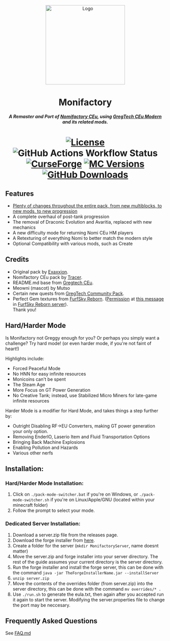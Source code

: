 <p align="center"><img src="https://github.com/ThePansmith/Monifactory/assets/70342772/4ac1d5e7-0610-4f44-bfed-b3b2022eecc0" height="250" alt="Logo"></p>
<h1 align="center">Monifactory</h1>
<p align="center"><b><i>A Remaster and Port of <a href="https://github.com/Nomi-CEu/Nomi-CEu"> Nomifactory CEu</a>, using <a href="https://github.com/GregTechCEu/GregTech-Modern"> GregTech CEu Modern</a> and its related mods.</i></b></p>
<h1 align="center">
    <a href="https://github.com/ThePansmith/Monifactory/blob/main/LICENSE.md"><img src="https://img.shields.io/github/license/Nomi-CEu/Nomi-CEu?style=for-the-badge&logo=github" alt="License"></a>
    <img src="https://img.shields.io/github/actions/workflow/status/ThePansmith/Monifactory/build_pr.yml?branch=main&style=for-the-badge&label=Dev%20Build" alt="GitHub Actions Workflow Status">
    <!-- <a href="https://discord.com/invite/zwQzqP8b6q"><img src="https://img.shields.io/discord/927050775073534012?style=for-the-badge&logo=discord&color=5865F2&labelColor=grey&label=+" alt="Discord"></a> -->
    <br>
    <a href="https://www.curseforge.com/minecraft/modpacks/Monifactory"><img src="https://cf.way2muchnoise.eu/monifactory.svg?badge_style=for_the_badge" alt="CurseForge"></a>
    <a href="https://www.curseforge.com/minecraft/modpacks/Monifactory"><img src="https://cf.way2muchnoise.eu/versions/For%20MC_Monifactory_all.svg?badge_style=for_the_badge" alt="MC Versions"></a>
    <a href="https://github.com/ThePansmith/Monifactory/releases"><img src="https://img.shields.io/github/downloads/ThePansmith/Monifactory/total?style=for-the-badge&labelColor=grey&logo=github&label=+" alt="GitHub Downloads"></a>
</h1>

## Features
- [Plenty of changes throughout the entire pack, from new multiblocks, to new mods, to new progression](https://gist.github.com/ThePansmith/f2637bcbcb37b6d7f07cddb8a3385f14)
- A complete overhaul of post-tank progression
- The removal of Draconic Evolution and Avaritia, replaced with new mechanics
- A new difficulty mode for returning Nomi CEu HM players
- A Retexturing of everything Nomi to better match the modern style
- Optional Compatibility with various mods, such as Create

## Credits
- Original pack by [Exaxxion](https://github.com/Exaxxion).
- Nomifactory CEu pack by [Tracer](https://github.com/tracer4b).  
- README.md base from [Gregtech CEu](https://github.com/GregTechCEu/GregTech).  
- Meowni (mascot) by Mutso  
- Certain new quests from [GregTech Community Pack](https://github.com/GregTechCEu/GregTech-Community-Pack).  
- Perfect Gem textures from [FurfSky Reborn](http://furfsky.net/). ([Permission](https://ibb.co/bBpksq0) at [this message](https://discord.com/channels/771187253937438762/774353150278369351/938438074503942184) in [FurfSky Reborn server](https://discord.gg/fsr)).  
Thank you!

## Hard/Harder Mode
Is Monifactory not Greggy enough for you? Or perhaps you simply want a challenge? Try hard mode! (or even harder mode, if you're not faint of heart!)

Highlights include:

- Forced Peaceful Mode
- No HNN for easy infinite resources
- Monicoins can't be spent
- The Steam Age
- More Focus on GT Power Generation
- No Creative Tank; instead, use Stabilized Micro Miners for late-game infinite resources

Harder Mode is a modifier for Hard Mode, and takes things a step further by:

- Outright Disabling RF->EU Converters, making GT power generation your only option.
- Removing EnderIO, Laserio Item and Fluid Transportation Options
- Bringing Back Machine Explosions
- Enabling Pollution and Hazards
- Various other nerfs

## Installation:

### Hard/Harder Mode Installation:
1. Click on ``./pack-mode-switcher.bat`` if you're on Windows, or ``./pack-mode-switcher.sh`` if you're on Linux/Apple/GNU (located within your minecraft folder)
2. Follow the prompt to select your mode.

### Dedicated Server Installation:
1. Download a server.zip file from the releases page.
2. Download the forge installer from [here](https://files.minecraftforge.net/net/minecraftforge/forge/index_1.20.1.html).
3. Create a folder for the server (``mkdir MonifactoryServer``, name doesnt matter)
4. Move the server.zip and forge installer into your server directory. The rest of the guide assumes your current directory is the server directory.
5. Run the forge installer and install the forge server, this can be done with the command ``java -jar TheForgeInstallerName.jar --installServer``
6. ``unzip server.zip``
7. Move the contents of the overrides folder (from server.zip) into the server directory, this can be done with the command ``mv overrides/* .``
8. Use ``./run.sh`` to generate the eula.txt, then again after you accepted run it again to start the server. Modifying the server.properties file to change the port may be neccesary.

## Frequently Asked Questions

See [FAQ.md](FAQ.md)